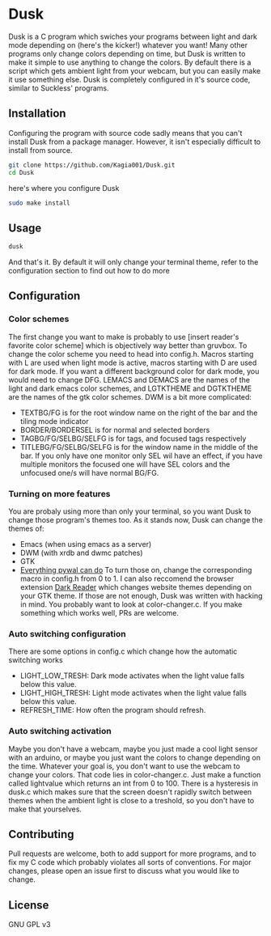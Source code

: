 # Dusk

Dusk is a C program which swiches your programs between light and dark mode depending on (here's the kicker!) whatever you want! Many other programs only change colors depending on time, but Dusk is written to make it simple to use anything to change the colors. By default there is a script which gets ambient light from your webcam, but you can easily make it use something else. Dusk is completely configured in it's source code, similar to Suckless' programs.

## Installation

Configuring the program with source code sadly means that you can't install Dusk from a package manager. However, it isn't especially difficult to install from source.

```bash
git clone https://github.com/Kagia001/Dusk.git
cd Dusk
```
here's where you configure Dusk
``` bash
sudo make install
```

## Usage

``` bash
dusk
```

And that's it. By default it will only change your terminal theme, refer to the configuration section to find out how to do more

## Configuration

### Color schemes
The first change you want to make is probably to use [insert reader's favorite color scheme] which is objectively way better than gruvbox. To change the color scheme you need to head into config.h. Macros starting with L are used when light mode is active, macros starting with D are used for dark mode. If you want a different background color for dark mode, you would need to change DFG. LEMACS and DEMACS are the names of the light and dark emacs color schemes, and LGTKTHEME and DGTKTHEME are the names of the gtk color schemes. DWM is a bit more complicated:
- TEXTBG/FG is for the root window name on the right of the bar and the tiling mode indicator
- BORDER/BORDERSEL is for normal and selected borders
- TAGBG/FG/SELBG/SELFG is for tags, and focused tags respectively
- TITLEBG/FG/SELBG/SELFG is for the window name in the middle of the bar. If you only have one monitor only SEL wil have an effect, if you have multiple monitors the focused one will have SEL colors and the unfocused one/s will have normal BG/FG.

### Turning on more features
You are probaly using more than only your terminal, so you want Dusk to change those program's themes too. As it stands now, Dusk can change the themes of:
- Emacs (when using emacs as a server)
- DWM (with xrdb and dwmc patches)
- GTK
- [Everything pywal can do](https://github.com/dylanaraps/pywal/wiki/Customization)
To turn those on, change the corresponding macro in config.h from 0 to 1.
I can also reccomend the browser extension [Dark Reader](https://darkreader.org/) which changes website themes depending on your GTK theme.
If those are not enough, Dusk was written with hacking in mind. You probably want to look at color-changer.c. If you make something which works well, PRs are welcome.

### Auto switching configuration
There are some options in config.c which change how the automatic switching works
- LIGHT_LOW_TRESH: Dark mode activates when the light value falls below this value.
- LIGHT_HIGH_TRESH: Light mode activates when the light value falls below this value.
- REFRESH_TIME: How often the program should refresh.

### Auto switching activation
Maybe you don't have a webcam, maybe you just made a cool light sensor with an arduino, or maybe you just want the colors to change depending on the time. Whatever your goal is, you don't want to use the webcam to change your colors. That code lies in color-changer.c. Just make a function called lightvalue which returns an int from 0 to 100. There is a hysteresis in dusk.c which makes sure that the screen doesn't rapidly switch between themes when the ambient light is close to a treshold, so you don't have to make that yourselves.

## Contributing
Pull requests are welcome, both to add support for more programs, and to fix my C code which probably violates all sorts of conventions. For major changes, please open an issue first to discuss what you would like to change.

## License
GNU GPL v3
